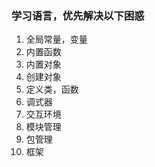 ### 学习语言，优先解决以下困惑
1. 全局常量，变量
2. 内置函数
3. 内置对象
4. 创建对象
5. 定义类，函数
6. 调式器
7. 交互环境
8. 模块管理
9. 包管理
10. 框架
